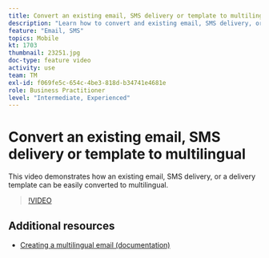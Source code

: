 ```yaml
---
title: Convert an existing email, SMS delivery or template to multilingual
description: "Learn how to convert and existing email, SMS delivery, or a delivery template to multilingual."
feature: "Email, SMS"
topics: Mobile
kt: 1703
thumbnail: 23251.jpg
doc-type: feature video
activity: use
team: TM
exl-id: f069fe5c-654c-4be3-818d-b34741e4681e
role: Business Practitioner
level: "Intermediate, Experienced"
---
```

# Convert an existing email, SMS delivery or template to multilingual 

This video demonstrates how an existing email, SMS delivery, or a delivery template can be easily converted to multilingual.

>[!VIDEO](https://video.tv.adobe.com/v/23251?quality=12)

## Additional resources

* [Creating a multilingual email (documentation)](https://helpx.adobe.com/campaign/standard/channels/using/creating-a-multilingual-email.html)
